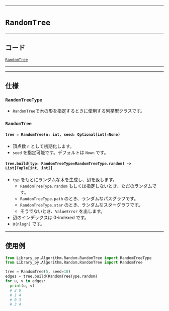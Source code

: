 _____

# `RandomTree`

_____

## コード

[`RandomTree`](https://github.com/titan-23/Library_py/blob/main/Algorithm/Random/RandomTree.py)
<!-- code=https://github.com/titan-23/Library_py/blob/main/Algorithm\Random\RandomTree.py -->

_____

_____

## 仕様

### `RandomTreeType`
- `RandomTree`で木の形を指定するときに使用する列挙型クラスです。

### `RandomTree`

#### `tree = RandomTree(n: int, seed: Optional[int]=None)`
- 頂点数 `n` として初期化します。
- `seed` を指定可能です。デフォルトは `Nown` です。

#### `tree.build(typ: RandomTreeType=RandomTreeType.random) -> List[Tuple[int, int]]`
- `typ` をもとにランダムな木を生成し、辺を返します。
  - `RandomTreeType.random` もしくは指定しないとき、ただのランダムです。
  - `RandomTreeType.path` のとき、ランダムなパスグラフです。
  - `RandomTreeType.star` のとき、ランダムなスターグラフです。
  - そうでないとき、`ValueError` を出します。
- 辺のインデックスは 0-indexed です。
- `O(nlogn)` です。

_____

## 使用例

```python
from Library_py.Algorithm.Random.RandomTree import RandomTreeType
from Library_py.Algorithm.Random.RandomTree import RandomTree

tree = RandomTree(5, seed=10)
edges = tree.build(RandomTreeType.random)
for u, v in edges:
  print(u, v)
  # 2 0
  # 1 4
  # 0 3
  # 3 4
```
